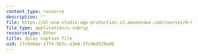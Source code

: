 ```yaml
---
content_type: resource
description: ''
file: https://ol-ocw-studio-app-production.s3.amazonaws.com/courses/6-00sc-introduction-to-computer-science-and-programming-spring-2011/1fc9d4ae1774567ca3e85fc9ed528a98_7BpomdjZ_Os.vtt
file_type: application/x-subrip
resourcetype: Other
title: 3play caption file
uid: 1fc9d4ae-1774-567c-a3e8-5fc9ed528a98
---
```

